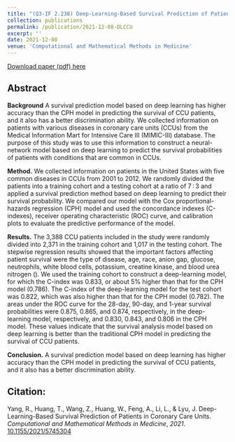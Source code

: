 ```yaml
---
title: "(Q3-IF 2.238) Deep-Learning-Based Survival Prediction of Patients in Coronary Care Units"
collection: publications
permalink: /publication/2021-12-08-DLCCU
excerpt: ''
date: 2021-12-08
venue: 'Computational and Mathematical Methods in Medicine'
---
```

[Download paper (pdf) here](http://huangtao36.github.io/files/CMMM-deeplearn.pdf)

## Abstract

**Background** A survival prediction model based on deep learning has higher accuracy than the CPH model in predicting the survival of CCU patients, and it also has a better discrimination ability. We collected information on patients with various diseases in coronary care units (CCUs) from the Medical Information Mart for Intensive Care III (MIMIC-III) database. The purpose of this study was to use this information to construct a neural-network model based on deep learning to predict the survival probabilities of patients with conditions that are common in CCUs. 

**Method.** We collected information on patients in the United States with five common diseases in CCUs from 2001 to 2012. We randomly divided the patients into a training cohort and a testing cohort at a ratio of 7 : 3 and applied a survival prediction method based on deep learning to predict their survival probability. We compared our model with the Cox proportional-hazards regression (CPH) model and used the concordance indexes (C-indexes), receiver operating characteristic (ROC) curve, and calibration plots to evaluate the predictive performance of the model. 

**Results.** The 3,388 CCU patients included in the study were randomly divided into 2,371 in the training cohort and 1,017 in the testing cohort. The stepwise regression results showed that the important factors affecting patient survival were the type of disease, age, race, anion gap, glucose, neutrophils, white blood cells, potassium, creatine kinase, and blood urea nitrogen (). We used the training cohort to construct a deep-learning model, for which the C-index was 0.833, or about 5% higher than that for the CPH model (0.786). The C-index of the deep-learning model for the test cohort was 0.822, which was also higher than that for the CPH model (0.782). The areas under the ROC curve for the 28-day, 90-day, and 1-year survival probabilities were 0.875, 0.865, and 0.874, respectively, in the deep-learning model, respectively, and 0.830, 0.843, and 0.806 in the CPH model. These values indicate that the survival analysis model based on deep learning is better than the traditional CPH model in predicting the survival of CCU patients. 

**Conclusion.** A survival prediction model based on deep learning has higher accuracy than the CPH model in predicting the survival of CCU patients, and it also has a better discrimination ability.



## Citation: 

Yang, R., Huang, T., Wang, Z., Huang, W., Feng, A., Li, L., & Lyu, J.  Deep-Learning-Based Survival Prediction of Patients in Coronary Care Units. *Computational and Mathematical Methods in Medicine*, *2021*. [10.1155/2021/5745304](https://doi.org/10.1155/2021/5745304)

